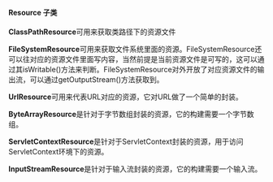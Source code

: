 #### Resource 子类

 **ClassPathResource**可用来获取类路径下的资源文件

 **FileSystemResource**可用来获取文件系统里面的资源。FileSystemResource还可以往对应的资源文件里面写内容，当然前提是当前资源文件是可写的，这可以通过其isWritable()方法来判断。FileSystemResource对外开放了对应资源文件的输出流，可以通过getOutputStream()方法获取到。

 **UrlResource**可用来代表URL对应的资源，它对URL做了一个简单的封装。

 **ByteArrayResource**是针对于字节数组封装的资源，它的构建需要一个字节数组。

**ServletContextResource**是针对于ServletContext封装的资源，用于访问ServletContext环境下的资源。

 **InputStreamResource**是针对于输入流封装的资源，它的构建需要一个输入流。